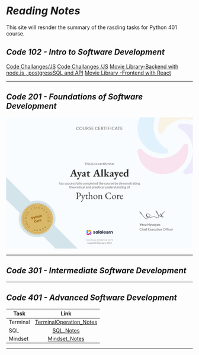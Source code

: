 # ***Reading Notes***
This site will resnder the summary of the rasding tasks for Python 401 course.
## *Code 102 - Intro to Software Development*
[Code Challanges/JS](https://github.com/ayat93a/solving-problem)
[Code Challanges /JS](https://github.com/ayat93a/Prep-Challenges)
[Movie Library-Backend with node.js , postgressSQL and API](https://github.com/ayat93a/Movies-Library)
[Movie Library -Frontend with React](https://github.com/ayat93a/Netflix-Clone)
___
## *Code 201 - Foundations of Software Development*
![](cert-24532556-1073.png)
___
## *Code 301 - Intermediate Software Development*
___
## *Code 401 - Advanced Software Development*
| Task  | Link |
|----------|:-------------:|
| Terminal  |[TerminalOperation_Notes](./Terminal_operation.md)|
| SQL      | [SQL_Notes](./SQL.md)|
| Mindset     | [Mindset_Notes](./Mindset.md)|
---





